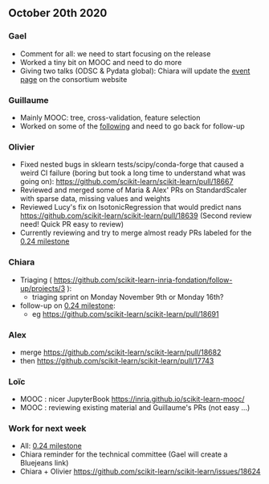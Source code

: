 ## October 20th 2020

### Gael
* Comment for all: we need to start focusing on the release
* Worked a tiny bit on MOOC and need to do more
* Giving two talks (ODSC & Pydata global): Chiara will update the [event page](https://scikit-learn.fondation-inria.fr/scikit-learn-consortium-events/)
  on the consortium website

### Guillaume
* Mainly MOOC: tree, cross-validation, feature selection
* Worked on some of the [following](https://github.com/scikit-learn/scikit-learn/pulls?q=is%3Apr+is%3Aopen+review%3Aapproved+sort%3Acreated-asc+not+not+not+label%3A%22Waiting+for+Reviewer%22)
  and need to go back for follow-up

### Olivier
* Fixed nested bugs in sklearn tests/scipy/conda-forge that caused a weird CI failure (boring but took a long time to understand what was going on):
  https://github.com/scikit-learn/scikit-learn/pull/18667
* Reviewed and merged some of Maria & Alex' PRs on StandardScaler with sparse data, missing values and weights
* Reviewed Lucy's fix on IsotonicRegression that would predict nans
  https://github.com/scikit-learn/scikit-learn/pull/18639 (Second review need! Quick PR easy to review)
* Currently reviewing and try to merge almost ready PRs labeled for the [0.24 milestone](https://github.com/scikit-learn/scikit-learn/milestone/38)

### Chiara
* Triaging ( https://github.com/scikit-learn-inria-fondation/follow-up/projects/3 ):
    * triaging sprint on Monday November 9th or Monday 16th?
* follow-up on [0.24 milestone](https://github.com/scikit-learn/scikit-learn/milestone/38):
    * eg https://github.com/scikit-learn/scikit-learn/pull/18691

### Alex
* merge https://github.com/scikit-learn/scikit-learn/pull/18682
* then https://github.com/scikit-learn/scikit-learn/pull/17743

### Loïc
* MOOC : nicer JupyterBook https://inria.github.io/scikit-learn-mooc/
* MOOC : reviewing existing material and Guillaume's PRs (not easy ...)

### Work for next week
* All: [0.24 milestone](https://github.com/scikit-learn/scikit-learn/milestone/38)
* Chiara reminder for the technical committee (Gael will create a Bluejeans link)
* Chiara + Olivier https://github.com/scikit-learn/scikit-learn/issues/18624
